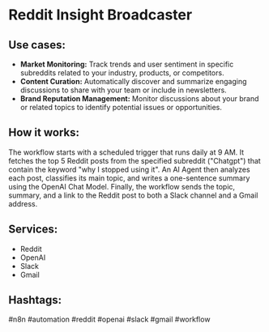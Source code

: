 # Reddit Insight Broadcaster

## Use cases:
- **Market Monitoring:** Track trends and user sentiment in specific subreddits related to your industry, products, or competitors.
- **Content Curation:** Automatically discover and summarize engaging discussions to share with your team or include in newsletters.
- **Brand Reputation Management:** Monitor discussions about your brand or related topics to identify potential issues or opportunities.

## How it works:
The workflow starts with a scheduled trigger that runs daily at 9 AM. It fetches the top 5 Reddit posts from the specified subreddit ("Chatgpt") that contain the keyword "why I stopped using it". An AI Agent then analyzes each post, classifies its main topic, and writes a one-sentence summary using the OpenAI Chat Model. Finally, the workflow sends the topic, summary, and a link to the Reddit post to both a Slack channel and a Gmail address.

## Services:
- Reddit
- OpenAI
- Slack
- Gmail

## Hashtags:
#n8n #automation #reddit #openai #slack #gmail #workflow
